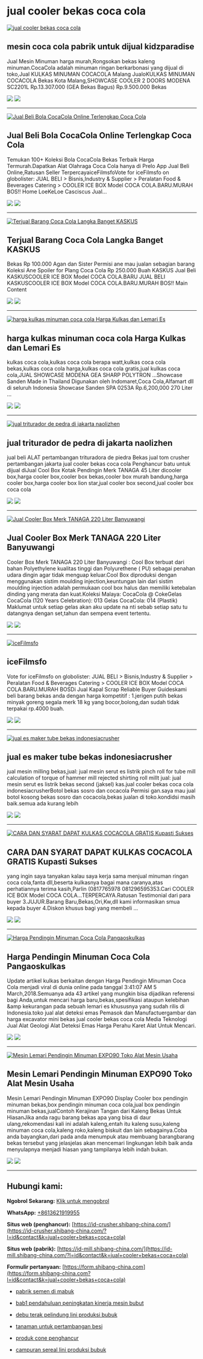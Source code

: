 # jual cooler bekas coca cola

<a href="https://swt.shibang-china.com/?l=id&img&k=jual+cooler+bekas+coca+cola" target="_blank">![jual cooler bekas coca cola](http://static.shibang-china.com/all-800x300/512.jpg)</a>

## mesin coca cola pabrik untuk dijual kidzparadise
Jual Mesin Minuman harga murah,Rongsokan bekas kaleng minuman.CocaCola adalah minuman ringan berkarbonasi yang dijual di toko,Jual KULKAS MINUMAN COCACOLA Malang JualoKULKAS MINUMAN COCACOLA Bekas Kota Malang,SHOWCASE COOLER 2 DOORS MODENA SC2201L Rp.13.307.000 (GEA Bekas Bagus) Rp.9.500.000 Bekas


<a href="https://whatsapp.shibangsoft.com/WhatsApp.php" target="_blank" title="WhatsApp">![](http://static.shibang-china.com/icon/whatsapp.png)</a> <a href="https://swt.shibang-china.com/?l=id&icon&k=jual+cooler+bekas+coca+cola" target="_blank">![](http://static.shibang-china.com/icon/chat-id.png)</a>

---

<a href="https://swt.shibang-china.com/?l=id&img&k=jual+cooler+bekas+coca+cola" target="_blank">![Jual Beli Bola CocaCola Online Terlengkap Coca Cola](http://static.shibang-china.com/all-800x300/842.jpg)</a>

## Jual Beli Bola CocaCola Online Terlengkap Coca Cola
Temukan 100+ Koleksi Bola CocaCola Bekas Terbaik Harga Termurah.Dapatkan Alat Olahraga Coca Cola hanya di Prelo App Jual Beli Online,Ratusan Seller TerpercayaiceFilmsfoVote for iceFilmsfo on globolister: JUAL BELI > Bisnis,Industry & Supplier > Peralatan Food & Beverages Catering > COOLER ICE BOX Model COCA COLA.BARU.MURAH BOS!! Home LoeKeLoe Casciscus Jual…


<a href="https://whatsapp.shibangsoft.com/WhatsApp.php" target="_blank" title="WhatsApp">![](http://static.shibang-china.com/icon/whatsapp.png)</a> <a href="https://swt.shibang-china.com/?l=id&icon&k=jual+cooler+bekas+coca+cola" target="_blank">![](http://static.shibang-china.com/icon/chat-id.png)</a>

---

<a href="https://swt.shibang-china.com/?l=id&img&k=jual+cooler+bekas+coca+cola" target="_blank">![Terjual Barang Coca Cola Langka Banget KASKUS](http://static.shibang-china.com/all-800x300/1216.jpg)</a>

## Terjual Barang Coca Cola Langka Banget KASKUS
Bekas Rp 100.000 Agan dan Sister Permisi ane mau jualan sebagian barang Koleksi Ane Spoiler for Plang Coca Cola Rp 250.000 Buah KASKUS Jual Beli KASKUSCOOLER ICE BOX Model COCA COLA.BARU JUAL BELI KASKUSCOOLER ICE BOX Model COCA COLA.BARU.MURAH BOS!! Main Content


<a href="https://whatsapp.shibangsoft.com/WhatsApp.php" target="_blank" title="WhatsApp">![](http://static.shibang-china.com/icon/whatsapp.png)</a> <a href="https://swt.shibang-china.com/?l=id&icon&k=jual+cooler+bekas+coca+cola" target="_blank">![](http://static.shibang-china.com/icon/chat-id.png)</a>

---

<a href="https://swt.shibang-china.com/?l=id&img&k=jual+cooler+bekas+coca+cola" target="_blank">![harga kulkas minuman coca cola Harga Kulkas dan Lemari Es](http://static.shibang-china.com/all-800x300/802.jpg)</a>

## harga kulkas minuman coca cola Harga Kulkas dan Lemari Es
kulkas coca cola,kulkas coca cola berapa watt,kulkas coca cola bekas,kulkas coca cola harga,kulkas coca cola gratis,jual kulkas coca cola,JUAL SHOWCASE MODENA GEA SHARP POLYTRON …Showcase Sanden Made in Thailand Digunakan oleh Indomaret,Coca Cola,Alfamart dll di seluruh Indonesia Showcase Sanden SPA 0253A Rp.6,200,000 270 Liter …


<a href="https://whatsapp.shibangsoft.com/WhatsApp.php" target="_blank" title="WhatsApp">![](http://static.shibang-china.com/icon/whatsapp.png)</a> <a href="https://swt.shibang-china.com/?l=id&icon&k=jual+cooler+bekas+coca+cola" target="_blank">![](http://static.shibang-china.com/icon/chat-id.png)</a>

---

<a href="https://swt.shibang-china.com/?l=id&img&k=jual+cooler+bekas+coca+cola" target="_blank">![jual triturador de pedra di jakarta naolizhen](http://static.shibang-china.com/all-800x300/714.jpg)</a>

## jual triturador de pedra di jakarta naolizhen
jual beli ALAT pertambangan trituradora de piedra Bekas jual tom crusher pertambangan jakarta jual cooler bekas coca cola Penghancur batu untuk dijual diJual Cool Box Kotak Pendingin Merk TANAGA 45 Liter dicooler box,harga cooler box,cooler box bekas,cooler box murah bandung,harga cooler box,harga cooler box lion star,jual cooler box second,jual cooler box coca cola


<a href="https://whatsapp.shibangsoft.com/WhatsApp.php" target="_blank" title="WhatsApp">![](http://static.shibang-china.com/icon/whatsapp.png)</a> <a href="https://swt.shibang-china.com/?l=id&icon&k=jual+cooler+bekas+coca+cola" target="_blank">![](http://static.shibang-china.com/icon/chat-id.png)</a>

---

<a href="https://swt.shibang-china.com/?l=id&img&k=jual+cooler+bekas+coca+cola" target="_blank">![Jual Cooler Box Merk TANAGA 220 Liter Banyuwangi](http://static.shibang-china.com/all-800x300/1137.jpg)</a>

## Jual Cooler Box Merk TANAGA 220 Liter Banyuwangi
Cooler Box Merk TANAGA 220 Liter Banyuwangi : Cool Box terbuat dari bahan Polyethylene kualitas tinggi dan Polyurethene ( PU) sebagai penahan udara dingin agar tidak menguap keluar.Cool Box diproduksi dengan menggunakan sistim moulding injection,keuntungan lain dari sistim moulding injection adalah permukaan cool box halus dan memiliki ketebalan dinding yang merata dan kuat.Koleksi Malaya: CocaCola @ CokeGelas CocaCola (120 Years Celebration): 013 Gelas CocaCola: 014 (Plastik) Maklumat untuk setiap gelas akan aku update na nti sebab setiap satu tu datangnya dengan set,tahun dan sempena event tertentu.


<a href="https://whatsapp.shibangsoft.com/WhatsApp.php" target="_blank" title="WhatsApp">![](http://static.shibang-china.com/icon/whatsapp.png)</a> <a href="https://swt.shibang-china.com/?l=id&icon&k=jual+cooler+bekas+coca+cola" target="_blank">![](http://static.shibang-china.com/icon/chat-id.png)</a>

---

<a href="https://swt.shibang-china.com/?l=id&img&k=jual+cooler+bekas+coca+cola" target="_blank">![iceFilmsfo](http://static.shibang-china.com/all-800x300/1164.jpg)</a>

## iceFilmsfo
Vote for iceFilmsfo on globolister: JUAL BELI > Bisnis,Industry & Supplier > Peralatan Food & Beverages Catering > COOLER ICE BOX Model COCA COLA.BARU.MURAH BOSDi Jual Kapal Scrap Reliable Buyer Guideskami beli barang bekas anda dengan harga kompetitif : 1.jerigen putih bekas minyak goreng segala merk 18 kg yang bocor,bolong,dan sudah tidak terpakai rp.4000 buah.


<a href="https://whatsapp.shibangsoft.com/WhatsApp.php" target="_blank" title="WhatsApp">![](http://static.shibang-china.com/icon/whatsapp.png)</a> <a href="https://swt.shibang-china.com/?l=id&icon&k=jual+cooler+bekas+coca+cola" target="_blank">![](http://static.shibang-china.com/icon/chat-id.png)</a>

---

<a href="https://swt.shibang-china.com/?l=id&img&k=jual+cooler+bekas+coca+cola" target="_blank">![jual es maker tube bekas indonesiacrusher](http://static.shibang-china.com/all-800x300/555.jpg)</a>

## jual es maker tube bekas indonesiacrusher
jual mesin milling bekas,jual: jual mesin serut es listrik pinch roll for tube mill calculation of torque of hammer mill rejected shirting roll millt jual: jual mesin serut es listrik bekas second (jaksel) kas.jual cooler bekas coca cola indonesiacrusherBotol bekas sosro dan cocacola Permisi gan.saya mau jual botol kosong bekas sosro dan cocacola,bekas jualan di toko.kondidsi masih baik.semua ada kurang lebih


<a href="https://whatsapp.shibangsoft.com/WhatsApp.php" target="_blank" title="WhatsApp">![](http://static.shibang-china.com/icon/whatsapp.png)</a> <a href="https://swt.shibang-china.com/?l=id&icon&k=jual+cooler+bekas+coca+cola" target="_blank">![](http://static.shibang-china.com/icon/chat-id.png)</a>

---

<a href="https://swt.shibang-china.com/?l=id&img&k=jual+cooler+bekas+coca+cola" target="_blank">![CARA DAN SYARAT DAPAT KULKAS COCACOLA GRATIS Kupasti Sukses](http://static.shibang-china.com/all-800x300/1453.jpg)</a>

## CARA DAN SYARAT DAPAT KULKAS COCACOLA GRATIS Kupasti Sukses
yang ingin saya tanyakan kalau saya kerja sama menjual minuman ringan coca cola,fanta dll,beserta kulkasnya bagai mana caranya,atas perhatiannya terima kasih,Parlin (0817765978 081296595353.Cari COOLER ICE BOX Model COCA COLA…TERPERCAYA.Ratusan Testimonial dari para buyer 3.JUJUR.Barang Baru,Bekas,Ori,Kw,dll kami informasikan smua kepada buyer 4.Diskon khusus bagi yang membeli …


<a href="https://whatsapp.shibangsoft.com/WhatsApp.php" target="_blank" title="WhatsApp">![](http://static.shibang-china.com/icon/whatsapp.png)</a> <a href="https://swt.shibang-china.com/?l=id&icon&k=jual+cooler+bekas+coca+cola" target="_blank">![](http://static.shibang-china.com/icon/chat-id.png)</a>

---

<a href="https://swt.shibang-china.com/?l=id&img&k=jual+cooler+bekas+coca+cola" target="_blank">![Harga Pendingin Minuman Coca Cola Pangaoskulkas](http://static.shibang-china.com/all-800x300/314.jpg)</a>

## Harga Pendingin Minuman Coca Cola Pangaoskulkas
Update artikel kulkas berkaitan dengan Harga Pendingin Minuman Coca Cola menjadi viral di dunia online pada tanggal 3:41:07 AM 5 March,2018.Semuanya ada 43 artikel yang mungkin bisa dijadikan referensi bagi Anda,untuk mencari harga baru,bekas,spesifikasi ataupun kelebihan &amp kekurangan pada sebuah lemari es khususnya yang sudah rilis di Indonesia.toko jual alat deteksi emas Pemasok dan Manufactuergambar dan harga excavator mini bekas jual cooler bekas coca cola Media Teknologi Jual Alat Geologi Alat Deteksi Emas Harga Perahu Karet Alat Untuk Mencari.


<a href="https://whatsapp.shibangsoft.com/WhatsApp.php" target="_blank" title="WhatsApp">![](http://static.shibang-china.com/icon/whatsapp.png)</a> <a href="https://swt.shibang-china.com/?l=id&icon&k=jual+cooler+bekas+coca+cola" target="_blank">![](http://static.shibang-china.com/icon/chat-id.png)</a>

---

<a href="https://swt.shibang-china.com/?l=id&img&k=jual+cooler+bekas+coca+cola" target="_blank">![Mesin Lemari Pendingin Minuman EXPO90 Toko Alat Mesin Usaha](http://static.shibang-china.com/all-800x300/1365.jpg)</a>

## Mesin Lemari Pendingin Minuman EXPO90 Toko Alat Mesin Usaha
Mesin Lemari Pendingin Minuman EXPO90 Display Cooler box pendingin minuman bekas,box pendingin minuman coca cola,jual box pendingin minuman bekas,jualContoh Kerajinan Tangan dari Kaleng Bekas Untuk HiasanJika anda ragu barang bekas apa yang bisa di daur ulang,rekomendasi kali ini adalah kaleng,entah itu kaleng susu,kaleng minuman coca cola,kaleng roko,kaleng biskuit dan lain sebagainya.Coba anda bayangkan,dari pada anda menumpuk atau membuang barangbarang bekas tersebut yang jelasjelas akan mencemari lingkungan lebih baik anda menyulapnya menjadi hiasan yang tampilanya lebih indah bukan.


<a href="https://whatsapp.shibangsoft.com/WhatsApp.php" target="_blank" title="WhatsApp">![](http://static.shibang-china.com/icon/whatsapp.png)</a> <a href="https://swt.shibang-china.com/?l=id&icon&k=jual+cooler+bekas+coca+cola" target="_blank">![](http://static.shibang-china.com/icon/chat-id.png)</a>

---
## Hubungi kami:

**Ngobrol Sekarang:** [Klik untuk mengobrol](https://swt.shibang-china.com?l=id&contact&k=jual+cooler+bekas+coca+cola)

**WhatsApp:**  [+8613621919955](https://whatsapp.shibangsoft.com/WhatsApp.php)

**Situs web (penghancur):** [https://id-crusher.shibang-china.com/](https://id-crusher.shibang-china.com/?l=id&contact&k=jual+cooler+bekas+coca+cola)

**Situs web (pabrik):** [https://id-mill.shibang-china.com/](https://id-mill.shibang-china.com/?l=id&contact&k=jual+cooler+bekas+coca+cola)

**Formulir pertanyaan:** [https://form.shibang-china.com](https://form.shibang-china.com?l=id&contact&k=jual+cooler+bekas+coca+cola)

* [pabrik semen di mabuk](../34/pabrik%20semen%20di%20mabuk.md)

* [bab1 pendahuluan peningkatan kinerja mesin bubut](../37/bab1%20pendahuluan%20peningkatan%20kinerja%20mesin%20bubut.md)

* [debu terak pelindung lini produksi bubuk](../34/debu%20terak%20pelindung%20lini%20produksi%20bubuk.md)

* [tanaman untuk pertambangan besi](../31/tanaman%20untuk%20pertambangan%20besi.md)

* [produk cone penghancur](../40/produk%20cone%20penghancur.md)

* [campuran sereal lini produksi bubuk](../40/campuran%20sereal%20lini%20produksi%20bubuk.md)